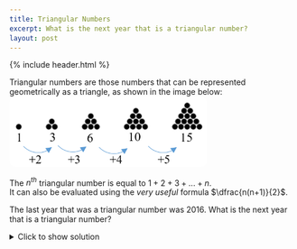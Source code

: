 ```yaml
---
title: Triangular Numbers
excerpt: What is the next year that is a triangular number?
layout: post
---
```

{% include header.html %}

Triangular numbers are those numbers that can be represented geometrically as a triangle, as shown in the image below:   
<img alt="Triangular numbers" src="https://raw.githubusercontent.com/Maths-Club/Maths-Club.github.io/main/_posts/triangular-numbers.png" width="350" style="border-radius: 10px"/>

The $n^{th}$ triangular number is equal to $1+2+3+...+n$.   
It can also be evaluated using the *very useful* formula $\dfrac{n(n+1)}{2}$.  

The last year that was a triangular number was 2016. What is the next year that is a triangular number?


<details>
  <summary>Click to show solution</summary>
  
 <blockquote> Answer: 2080</blockquote>   
  
 <p>
 The formula $\dfrac{n(n+1)}{2}$ is <em>very useful</em>.   
 By trial and error, we can find that $2016=\dfrac{63 \times 64}{2}$.
 The next triangular year is  $\dfrac{64 \times 65}{2}=2080$.
  </p>
  
  <p>
  Note that we are assuming nobody will be reading and attempting this question more than 60 years after it was written! 😉
  </p>
 
</details>
